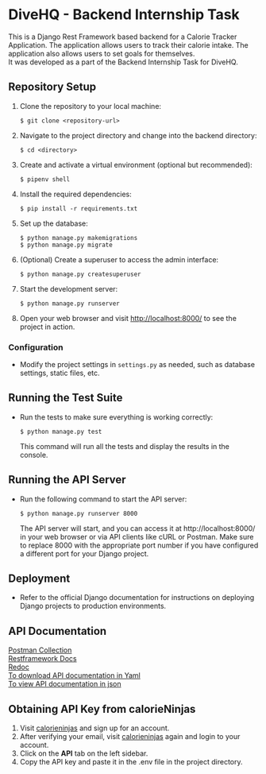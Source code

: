 # DiveHQ - Backend Internship Task

This is a Django Rest Framework based backend for a Calorie Tracker Application. The application allows users to track their calorie intake. The application also allows users to set goals for themselves. <br>
It was developed as a part of the Backend Internship Task for DiveHQ.

## Repository Setup

1. Clone the repository to your local machine:

   ```
   $ git clone <repository-url>
   ```

2. Navigate to the project directory and change into the backend directory:

   ```
   $ cd <directory>
   ```

3. Create and activate a virtual environment (optional but recommended):

   ```
   $ pipenv shell
   ```

4. Install the required dependencies:

   ```
   $ pip install -r requirements.txt
   ```

5. Set up the database:

   ```
   $ python manage.py makemigrations
   $ python manage.py migrate
   ```

6. (Optional) Create a superuser to access the admin interface:

   ```
   $ python manage.py createsuperuser
   ```

7. Start the development server:

   ```
   $ python manage.py runserver
   ```

8. Open your web browser and visit [http://localhost:8000/](http://localhost:8000/) to see the project in action.

### Configuration

- Modify the project settings in `settings.py` as needed, such as database settings, static files, etc.

## Running the Test Suite

- Run the tests to make sure everything is working correctly:

   ```
   $ python manage.py test
   ```
   This command will run all the tests and display the results in the console.

## Running the API Server
- Run the following command to start the API server:
    ```
    $ python manage.py runserver 8000
    ``` 
    The API server will start, and you can access it at http://localhost:8000/ in your web browser or via API clients like cURL or Postman.
    Make sure to replace 8000 with the appropriate port number if you have configured a different port for your Django project.


## Deployment

- Refer to the official Django documentation for instructions on deploying Django projects to production environments.

## API Documentation

[Postman Collection](https://api.postman.com/collections/17375194-b95733eb-afb2-49a0-a1c1-417f71896177?access_key=PMAT-01H393D1Q6GRQJYGZ76EVW8EGF) <br>
[Restframework Docs](http://127.0.0.1:8000/doc/) <br>
[Redoc](http://127.0.0.1:8000/redoc/) <br>
[To download API documentation in Yaml](http://127.0.0.1:8000/doc.yaml) <br>
[To view API documentation in json](http://127.0.0.1:8000/doc.json) 


## Obtaining API Key from calorieNinjas

1. Visit [calorieninjas](https://calorieninjas.com/) and sign up for an account.
2. After verifying your email, visit [calorieninjas](https://calorieninjas.com/) again and login to your account.
3. Click on the **API** tab on the left sidebar.
4. Copy the API key and paste it in the .env file in the project directory.